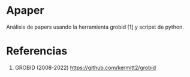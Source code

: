 # Apaper
Análisis de papers usando la herramienta grobid [1] y scripst de python.

# Referencias
1. GROBID (2008-2022) <https://github.com/kermitt2/grobid>
